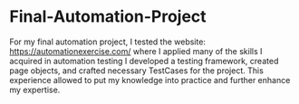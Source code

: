 # Final-Automation-Project
For my final automation project, I tested the website: https://automationexercise.com/ where I applied many of the skills I acquired in automation testing I developed a testing framework, created page objects, and crafted necessary TestCases for the project. This experience allowed to put my knowledge into practice and further enhance my expertise.
